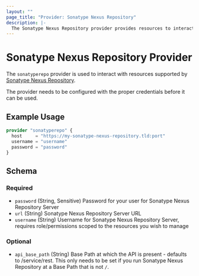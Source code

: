 ```yaml
---
layout: ""
page_title: "Provider: Sonatype Nexus Repository"
description: |-
  The Sonatype Nexus Repository provider provides resources to interact with a Sonatype Nexus Repository installation.
---
```


# Sonatype Nexus Repository Provider

The `sonatyperepo` provider is used to interact with resources supported by [Sonatype Nexus Repository](https://www.sonatype.com/products/sonatype-nexus-repository). 

The provider needs to be configured with the proper credentials before it can be used.

## Example Usage

```terraform
provider "sonatyperepo" {
  host     = "https://my-sonatype-nexus-repository.tld:port"
  username = "username"
  password = "password"
}
```

<!-- schema generated by tfplugindocs -->
## Schema

### Required

- `password` (String, Sensitive) Password for your user for Sonatype Nexus Repository Server
- `url` (String) Sonatype Nexus Repository Server URL
- `username` (String) Username for Sonatype Nexus Repository Server, requires role/permissions scoped to the resources you wish to manage

### Optional

- `api_base_path` (String) Base Path at which the API is present - defaults to /service/rest. This only needs to be set if you run Sonatype Nexus Repository at a Base Path that is not `/`.